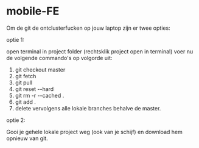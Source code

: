 # mobile-FE


Om de git de ontclusterfucken op jouw laptop zijn er twee opties:

optie 1:

open terminal in project folder (rechtsklik project open in terminal)
voer nu de volgende commando's op volgorde uit:

  1.  git checkout master
  2.  git fetch
  3.  git pull
  4.  git reset --hard
  5.  git rm -r --cached .
  6.  git add .
  7.  delete vervolgens alle lokale branches behalve de master.





optie 2:

Gooi je gehele lokale project weg (ook van je schijf) en download hem opnieuw van git.
